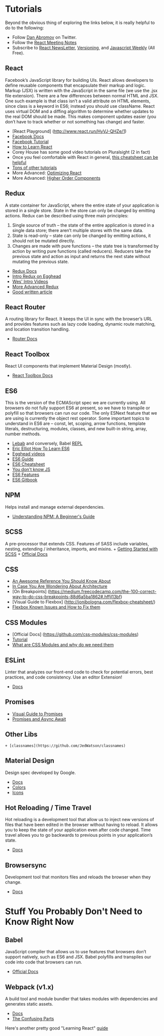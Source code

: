 # Tutorials

Beyond the obvious thing of exploring the links below, it is really helpful to do to the following:
+ Follow [Dan Abromov](https://twitter.com/dan_abramov?ref_src=twsrc%5Egoogle%7Ctwcamp%5Eserp%7Ctwgr%5Eauthor) on Twitter.
+ Follow the [React Meeting Notes](https://github.com/reactjs/core-notes)
+ Subscribe to [React NewsLetter](http://reactjsnewsletter.com/), [Versioning](http://www.newsletterstash.com/newsletter/versioning), and [Javascript Weekly](http://javascriptweekly.com/) (All Free).

## React
Facebook’s JavaScript library for building UIs.  React allows developers to define reusable components that encapsulate their markup and logic.  Markup (JSX) is written with the JavaScript in the same file (we use the .jsx file extension).  There are a few differences between normal HTML and JSX.  One such example is that class isn’t a valid attribute on HTML elements, since class is a keyword in ES6; instead you should use className.  React uses virtual DOM and a diffing algorithm to determine whether updates to the real DOM should be made.  This makes component updates easier (you don’t have to track whether or not something has change) and faster.

+ [React Playground] (http://www.react.run/HyVJ-QHZe/1)
+ [Facebook Docs](https://facebook.github.io/react/tutorial/tutorial.html)
+ [Facebook Tutorial](https://facebook.github.io/react/docs/hello-world.html)
+ [How to Learn React](http://bkd705.com/how-to-learn-react/)
+ Corey House has some good video tutorials on Pluralsight (2 in fact)
+ Once you feel comfortable with React in general, [this cheatsheet can be helpful](http://reactcheatsheet.com/)
+ [Tons of other tutorials](https://github.com/timarney/react-faq)
+ More Advanced: [Optimizing React](https://medium.com/@alexandereardon/performance-optimisations-for-react-applications-b453c597b191#.gl0vmwozp)
+ More Advanced: [Higher Order Components](http://engineering.blogfoster.com/higher-order-components-theory-and-practice)


## Redux
A state container for JavaScript, where the entire state of your application is stored in a single store.  State in the store can only be changed by emitting actions.  Redux can be described using three main principles:
1. Single source of truth – the state of the entire application is stored in a single data store; there aren’t multiple stores with the same data.
2. State is read-only – state can only be changed by emitting actions, it should not be mutated directly.
3. Changes are made with pure functions – the state tree is transformed by action by writing pure functions (called reducers).  Reducers take the previous state and action as input and returns the next state without mutating the previous state.
    
+ [Redux Docs](http://redux.js.org/)
+ [Intro Redux on Egghead](https://egghead.io/courses/getting-started-with-redux)
+ [Wes' Intro Videos](https://learnredux.com/)
+ [More Advanced Redux](https://egghead.io/courses/building-react-applications-with-idiomatic-redux)
+ [Good written article](https://medium.freecodecamp.com/why-redux-makes-sense-to-me-and-how-i-conceptualize-it-c8a3a9db15ca#.a9xwz8uye)


## React Router
A routing library for React.  It keeps the UI in sync with the browser’s URL and provides features such as lazy code loading, dynamic route matching, and location transition handling.
+ [Router Docs](https://github.com/ReactTraining/react-router)

## React Toolbox
React UI components that implement Material Design (mostly).
+ [React Toolbox Docs](http://react-toolbox.com/)

## ES6
This is the version of the ECMAScript spec we are currently using.  All browsers do not fully support ES6 at present, so we have to transpile or polyfill so that browsers can run our code.  The only ESNext feature that we are using is currently the object rest operator.  Some important topics to understand in ES6 are – const, let, scoping, arrow functions, template literals, destructuring, modules, classes, and new built-in string, array, number methods.
+ [Lebab](http://lebab.io/try-it) and conversely, Babel [REPL](http://babeljs.io/repl/)
+ [Eric Elliot How To Learn ES6](https://medium.com/javascript-scene/how-to-learn-es6-47d9a1ac2620#.5l5sjzhwk)
+ [Egghead videos](https://egghead.io/courses/learn-es6-ecmascript-2015)
+ [ES6 Guide](https://mrzepinski.gitbooks.io/es6-guide/content/)
+ [ES6 Cheatsheet](https://github.com/DrkSephy/es6-cheatsheet)
+ [You don't know JS](https://github.com/getify/You-Dont-Know-JS/tree/master/es6%20%26%20beyond)
+ [ES6 Features](http://es6-features.org/)
+ [ES6 Gitbook](https://leanpub.com/understandinges6/read)

## NPM
Helps install and manage external dependencies.
+ [Understanding NPM: A Beginner's Guide](https://www.sitepoint.com/beginners-guide-node-package-manager/)


## SCSS
A pre-processor that extends CSS.  Features of SASS include variables, nesting, extending / inheritance, imports, and mixins.
    + [Getting Started with SCSS](https://scotch.io/tutorials/getting-started-with-sass)
    + [Official Docs](http://sass-lang.com/guide)

## CSS
+ [An Awesome Reference You Should Know About](http://cssreference.io/)
+ [In Case You Are Wondering About Architecture](https://www.ckl.io/blog/css-architecture-first-steps/)
+ [On Breakpoints] (https://medium.freecodecamp.com/the-100-correct-way-to-do-css-breakpoints-88d6a5ba1862#.hffjl13bf)
+ [Visual Guide to Flexbox] (http://jonibologna.com/flexbox-cheatsheet/)
+ [Flexbox Known Issues and How to Fix them](https://github.com/philipwalton/flexbugs#1-minimum-content-sizing-of-flex-items-not-honored)

## CSS Modules
+ [Official Docs] (https://github.com/css-modules/css-modules)
+ [Tutorial](https://glenmaddern.com/articles/css-modules)
+ [What are CSS Modules and why do we need them](https://css-tricks.com/css-modules-part-1-need/)
 
## ESLint
Linter that analyzes our front-end code to check for potential errors, best practices, and code consistency. Use an editor Extension!
+ [Docs](ttp://eslint.org/)
 
## Promises
+ [Visual Guide to Promises](http://bevacqua.github.io/promisees/)
+ [Promises and Async Await](https://medium.com/@bluepnume/learn-about-promises-before-you-start-using-async-await-eb148164a9c8#.8oesasp5o)

## Other Libs
    + [classnames](https://github.com/JedWatson/classnames)

## Material Design
Design spec developed by Google.
 + [Docs](https://material.google.com/)
 + [Colors](https://material.google.com/style/color.html#color-color-palette)
 + [Icons](https://material.io/icons/)

## Hot Reloading / Time Travel
Hot reloading is a development tool that allow us to inject new versions of files that have been edited in the browser without having to reload.  It allows you to keep the state of your application even after code changed.  Time travel allows you to go backwards to previous points in your application’s state.
+ [Docs](https://www.youtube.com/watch?v=xsSnOQynTHs)
 
## Browsersync
Development tool that monitors files and reloads the browser when they change.
+ [Docs](https://www.browsersync.io/)

# Stuff You Probably Don't Need to Know Right Now

## Babel
JavaScript compiler that allows us to use features that browsers don’t support natively, such as ES6 and JSX.  Babel polyfills and transpiles our code into code that browsers can run.
+ [Official Docs](http://babeljs.io/)

## Webpack (v1.x)
A build tool and module bundler that takes modules with dependencies and generates static assets.
+ [Docs](https://webpack.github.io/docs/what-is-webpack.html)
+ [The Confusing Parts](https://medium.com/@rajaraodv/webpack-the-confusing-parts-58712f8fcad9#.qoubedxij)


Here's another pretty good "Learning React" [guide](https://github.com/ericdouglas/react-learning)
